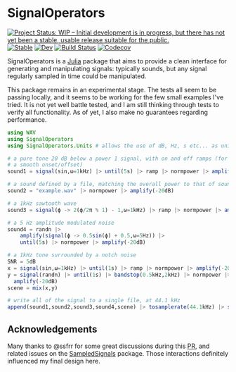 # SignalOperators

[![Project Status: WIP – Initial development is in progress, but there has not yet been a stable, usable release suitable for the public.](https://www.repostatus.org/badges/latest/wip.svg)](https://www.repostatus.org/#wip)
[![Stable](https://img.shields.io/badge/docs-stable-blue.svg)](https://haberdashPI.github.io/SignalOperators.jl/stable)
[![Dev](https://img.shields.io/badge/docs-dev-blue.svg)](https://haberdashPI.github.io/SignalOperators.jl/dev)
[![Build Status](https://travis-ci.com/haberdashPI/SignalOperators.jl.svg?branch=master)](https://travis-ci.com/haberdashPI/SignalOperators.jl)
[![Codecov](https://codecov.io/gh/haberdashPI/SignalOperators.jl/branch/master/graph/badge.svg)](https://codecov.io/gh/haberdashPI/SignalOperators.jl)


SignalOperators is a [Julia](https://julialang.org/) package that aims to provide a clean interface for generating and manipulating signals: typically sounds, but any signal regularly sampled in time could be manipulated.

This package remains in an experimental stage. The tests all seem to be passing 
locally, and it seems to be working for the few small examples I've tried. It is not yet well battle tested, and I am still thinking through tests to verify all functionality. As of yet, I also make no guarantees regarding performance.

```julia
using WAV
using SignalOperators
using SignalOperators.Units # allows the use of dB, Hz, s etc... as unitful values

# a pure tone 20 dB below a power 1 signal, with on and off ramps (for
# a smooth onset/offset)
sound1 = signal(sin,ω=1kHz) |> until(5s) |> ramp |> normpower |> amplify(-20dB)

# a sound defined by a file, matching the overall power to that of sound1
sound2 = "example.wav" |> normpower |> amplify(-20dB)

# a 1kHz sawtooth wave 
sound3 = signal(ϕ -> 2(ϕ/2π % 1) - 1,ω=1kHz) |> ramp |> normpower |> amplify(-20dB)

# a 5 Hz amplitude modulated noise
sound4 = randn |> 
    amplify(signal(ϕ -> 0.5sin(ϕ) + 0.5,ω=5Hz)) |> 
    until(5s) |> normpower |> amplify(-20dB)

# a 1kHz tone surrounded by a notch noise
SNR = 5dB
x = signal(sin,ω=1kHz) |> until(1s) |> ramp |> normpower |> amplify(-20dB + SNR)
y = signal(randn) |> until(1s) |> bandstop(0.5kHz,2kHz) |> normpower |>
  amplify(-20dB)
scene = mix(x,y)

# write all of the signal to a single file, at 44.1 kHz
append(sound1,sound2,sound3,sound4,scene) |> tosamplerate(44.1kHz) |> sink("examples.wav")

```

## Acknowledgements

Many thanks to @ssfrr for some great discussions during this [PR](https://github.com/JuliaAudio/SampledSignals.jl/pull/44), and related issues on the [SampledSignals](https://github.com/JuliaAudio/SampledSignals.jl) package. Those interactions definitely influenced my final design here.
